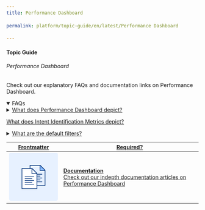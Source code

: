 ```yaml
---
title: Performance Dashboard

permalink: platform/topic-guide/en/latest/Performance Dashboard

---
```


#### Topic Guide
###### Performance Dashboard

 Check out our explanatory FAQs and documentation links on Performance Dashboard.

<details open>
  <summary>FAQs
  </summary>
 <a class="nested-accordian-link" target="_blank" href="https://developer.kore.ai/docs/bots/analyzing-your-bot/performance-dashboard/#Performance_Dashboard_Widgets">

  <details class="nested-details">
 
  <summary>What does Performance Dashboard depict?
  </summary>

 
 The Performance Dashboard provides insights to understand the virtual assistant’s NLP performance and integration metrics. Broadly it includes Intent Detection Rate, Goal Completion Rate, Successful API Execution Rate and Successful Script Execution Rate.

  </details>
 </a>

 <a class="doc-link" target="_blank" href="https://developer.kore.ai/docs/bots/analyzing-your-bot/performance-dashboard/#Intent_Identification">
 
 
   What does Intent Identification Metrics depict?

</a>
  


  <a class="nested-accordian-link" target="_blank" href="https://developer.kore.ai/docs/bots/analyzing-your-bot/performance-dashboard/#Filter_Criteria">
 
  <details class="nested-details">
 
  <summary>What are the default filters?
  </summary>

  Below are the default filter options:

-   Date: 24 hours

- Session Type: Interactive Sessions
- Session Status: Closed Session

  </details>
 </a>
  

 </details>

 <a class="doc-link" target="_blank" href="https://developer.kore.ai/docs/bots/analyzing-your-bot/performance-dashboard/">
 

| Frontmatter | Required? |
|-------------|-------------|
| ![alt text](images/docIcon.svg "Title") | **Documentation**  <br /> Check out our indepth documentation articles on Performance Dashboard | 


</a>
